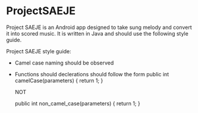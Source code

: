 # ProjectSAEJE


Project SAEJE is an Android app designed to take sung melody and convert it into scored music. It is written in Java and should
use the following style guide.



Project SAEJE style guide:

 - Camel case naming should be observed
 - Functions should declerations should follow the form
      public int camelCase(parameters) {
          return 1;
      }
      
      NOT
      
      public int non_camel_case(parameters)
      {
        return 1;
      }
    
